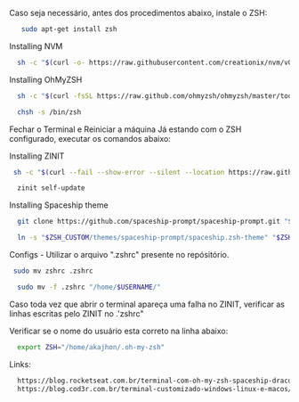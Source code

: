 Caso seja necessário, antes dos procedimentos abaixo, instale o ZSH: 

```bash
   sudo apt-get install zsh 
```

Installing NVM
 
 ```bash
   sh -c "$(curl -o- https://raw.githubusercontent.com/creationix/nvm/v0.34.0/install.sh)"
```

Installing OhMyZSH

 ```bash
   sh -c "$(curl -fsSL https://raw.github.com/ohmyzsh/ohmyzsh/master/tools/install.sh)"
```

 ```bash
   chsh -s /bin/zsh
```

Fechar o Terminal e Reiniciar a máquina
Já estando com o ZSH configurado, executar os comandos abaixo:

Installing ZINIT
 
  ```bash
   sh -c "$(curl --fail --show-error --silent --location https://raw.githubusercontent.com/zdharma-continuum/zinit/HEAD/scripts/install.sh)"
```

 ```bash
   zinit self-update
```

Installing Spaceship theme
 
 ```bash
   git clone https://github.com/spaceship-prompt/spaceship-prompt.git "$ZSH_CUSTOM/themes/spaceship-prompt" --depth=1
```

 ```bash
   ln -s "$ZSH_CUSTOM/themes/spaceship-prompt/spaceship.zsh-theme" "$ZSH_CUSTOM/themes/spaceship.zsh-theme"
```

Configs -  Utilizar o arquivo ".zshrc" presente no repósitório.
 
  ```bash
   sudo mv zshrc .zshrc
```

 ```bash
   sudo mv -f .zshrc "/home/$USERNAME/"
```

Caso toda vez que abrir o terminal apareça uma falha no ZINIT, verificar as linhas escritas pelo ZINIT no .'zshrc"

Verificar se o nome do usuário esta correto na linha abaixo: 

 ```bash
   export ZSH="/home/akajhon/.oh-my-zsh" 
```

Links:

 ```bash
   https://blog.rocketseat.com.br/terminal-com-oh-my-zsh-spaceship-dracula-e-mais/
   https://blog.cod3r.com.br/terminal-customizado-windows-linux-e-macos/
```
